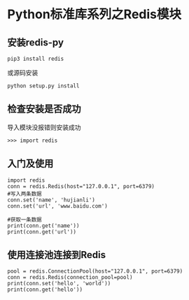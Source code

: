 # Python标准库系列之Redis模块
## 安装redis-py
```
pip3 install redis
```
或源码安装
```
python setup.py install
```

## 检查安装是否成功
导入模块没报错则安装成功
```
>>> import redis
```
    
## 入门及使用
```
import redis
conn = redis.Redis(host="127.0.0.1", port=6379)
#写入两条数据
conn.set('name', 'hujianli')
conn.set('url', 'www.baidu.com')
    
#获取一条数据
print(conn.get('name'))
print(conn.get('url'))
```
    
## 使用连接池连接到Redis
```
pool = redis.ConnectionPool(host="127.0.0.1", port=6379)
conn = redis.Redis(connection_pool=pool)
print(conn.set('hello', 'world'))
print(conn.get('hello'))
```    
    